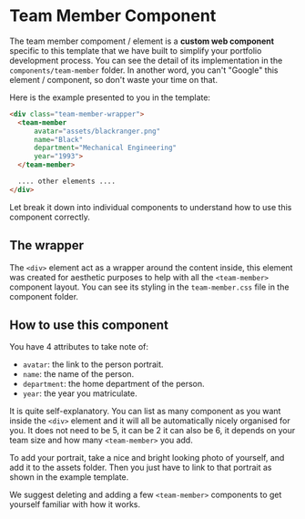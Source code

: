 # Team Member Component

The team member compoment / element is a **custom web component** specific to this template that we have built to simplify your portfolio development process. You can see the detail of its implementation in the `components/team-member` folder. In another word, you can't "Google" this element / component, so don't waste your time on that.

Here is the example presented to you in the template:

```html
<div class="team-member-wrapper">
  <team-member 
      avatar="assets/blackranger.png" 
      name="Black" 
      department="Mechanical Engineering"
      year="1993">
  </team-member>

  .... other elements ....
</div>
```

Let break it down into individual components to understand how to use this component correctly.

## The wrapper

The `<div>` element act as a wrapper around the content inside, this element was created for aesthetic purposes to help with all the `<team-member>` component layout. You can see its styling in the `team-member.css` file in the component folder.

## How to use this component

You have 4 attributes to take note of:
- `avatar`: the link to the person portrait.
- `name`: the name of the person.
- `department`: the home department of the person.
- `year`: the year you matriculate.

It is quite self-explanatory. You can list as many component as you want inside the `<div>` element and it will all be automatically nicely organised for you. It does not need to be 5, it can be 2 it can also be 6, it depends on your team size and how many `<team-member>` you add.

To add your portrait, take a nice and bright looking photo of yourself, and add it to the assets folder. Then you just have to link to that portrait as shown in the example template.

We suggest deleting and adding a few `<team-member>` components to get yourself familiar with how it works.
